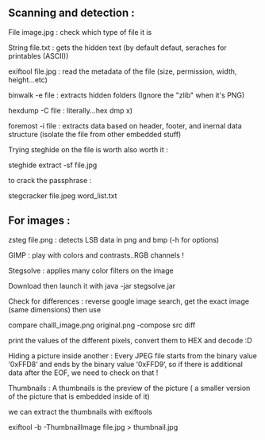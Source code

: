 <h2>Scanning and detection :</h2>
<p>File image.jpg : check which type of file it is </p>
<p>String file.txt : gets the hidden text (by default defaut, seraches for printables (ASCII))  </p>
<p>exiftool file.jpg : read the metadata of the file (size, permission, width, height...etc)  </p>
<p>binwalk -e file : extracts hidden folders (Ignore the "zlib" when it's PNG)  </p>
<p>hexdump -C file : literally...hex dmp x)  </p>
<p>foremost -i file : extracts data based on header, footer, and inernal data structure (isolate the file from other embedded stuff)  </p>
<p>Trying steghide on the file is worth also worth it :  </p>
<p>steghide extract -sf file.jpg </p>
<p>to crack the passphrase :  </p>
<p>stegcracker file.jpeg word_list.txt </p>

<h2>For images :</h2>
<p>zsteg file.png :  detects LSB data in png and bmp (-h for options) 	 </p>		 
<p>GIMP : play with colors and contrasts..RGB channels !  </p>
<p>Stegsolve : applies many color filters on the image </p>
<p>Download then launch it with java -jar stegsolve.jar  </p>
<p>Check for differences : reverse google image search, get the exact image (same dimensions) then use  </p>
<p>compare challl_image.png original.png -compose src diff </p>
<p>print the values of the different pixels, convert them to HEX and decode :D  </p>
<p>Hiding a picture inside another : Every JPEG file starts from the binary value ‘0xFFD8‘ and ends by the binary value ‘0xFFD9‘, so if there is additional data after the EOF, we need to check on that !  </p>
<p>Thumbnails : A thumbnails is the preview of the picture ( a smaller version of the picture that is embedded inside of it)  </p>
<p>we can extract the thumbnails with exiftools </p>
<p>exiftool -b -ThumbnailImage file.jpg > thumbnail.jpg </p>

